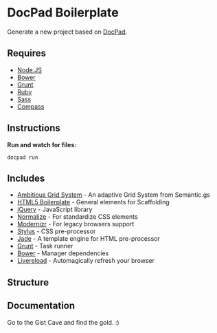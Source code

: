# DocPad Boilerplate

Generate a new project based on [DocPad](http://docpad.org/).


## Requires

- [Node.JS](http://nodejs.org/)
- [Bower](http://bower.io)
- [Grunt](http://gruntjs.com)
- [Ruby](https://www.ruby-lang.org/pt/)
- [Sass](http://sass-lang.com/)
- [Compass](http://compass-style.org/)


## Instructions

**Run and watch for files:**

    docpad run


## Includes

- [Ambitious Grid System](https://github.com/ambitiousframework/grid-system) - An adaptive Grid System from Semantic.gs
- [HTML5 Boilerplate](https://github.com/h5bp/html5-boilerplate) - General elements for Scaffolding
- [jQuery](http://jquery.com/) - JavaScript library
- [Normalize](http://necolas.github.io/normalize.css/) - For standardize CSS elements
- [Modernizr](http://modernizr.com/) - For legacy browsers support
- [Stylus](http://learnboost.github.io/stylus/) - CSS pre-processor
- [Jade](http://jade-lang.com/) - A template engine for HTML pre-processor
- [Grunt](http://gruntjs.com/) - Task runner
- [Bower](http://bower.io/) - Manager dependencies
- [Livereload](http://livereload.com/) - Automagically refresh your browser


## Structure


## Documentation

Go to the Gist Cave and find the gold. :)
